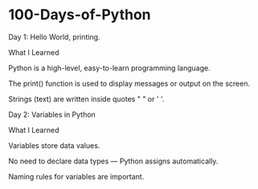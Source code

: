 # 100-Days-of-Python
Day 1: Hello World, printing.

What I Learned

Python is a high-level, easy-to-learn programming language.

The print() function is used to display messages or output on the screen.

Strings (text) are written inside quotes " " or ' '.


Day 2: Variables in Python

What I Learned

Variables store data values.

No need to declare data types — Python assigns automatically.

Naming rules for variables are important.

